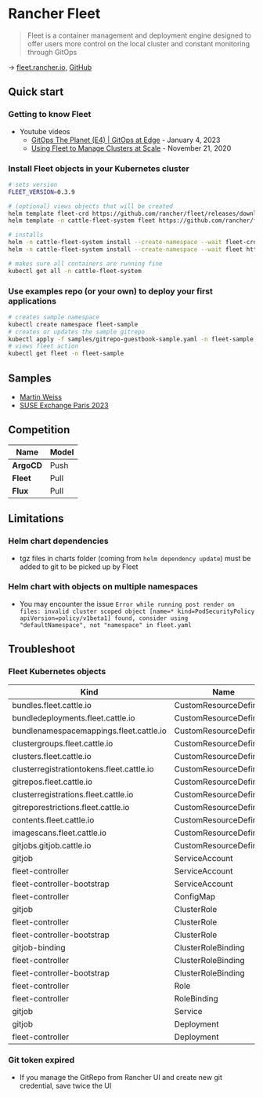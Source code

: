 # Rancher Fleet

> Fleet is a container management and deployment engine designed to offer users more control on the local cluster and constant monitoring through GitOps

→ [fleet.rancher.io](https://fleet.rancher.io/), [GitHub](https://github.com/rancher/fleet)

## Quick start

### Getting to know Fleet

* Youtube videos
  * [GitOps The Planet (E4) | GitOps at Edge](https://www.youtube.com/watch?v=OPbgvBSAO9U) - January 4, 2023
  * [Using Fleet to Manage Clusters at Scale](https://www.youtube.com/watch?v=8gXbxt3AjdE&t=723s) - November 21, 2020

### Install Fleet objects in your Kubernetes cluster

```bash
# sets version
FLEET_VERSION=0.3.9

# (optional) views objects that will be created
helm template fleet-crd https://github.com/rancher/fleet/releases/download/v${FLEET_VERSION}/fleet-crd-${FLEET_VERSION}.tgz > temp/fleet-crd.yaml
helm template -n cattle-fleet-system fleet https://github.com/rancher/fleet/releases/download/v${FLEET_VERSION}/fleet-${FLEET_VERSION}.tgz > temp/fleet.yaml

# installs
helm -n cattle-fleet-system install --create-namespace --wait fleet-crd https://github.com/rancher/fleet/releases/download/v${FLEET_VERSION}/fleet-crd-${FLEET_VERSION}.tgz
helm -n cattle-fleet-system install --create-namespace --wait fleet https://github.com/rancher/fleet/releases/download/v${FLEET_VERSION}/fleet-${FLEET_VERSION}.tgz

# makes sure all containers are running fine
kubectl get all -n cattle-fleet-system
```

### Use examples repo (or your own) to deploy your first applications

```bash
# creates sample namespace
kubectl create namespace fleet-sample
# creates or updates the sample gitrepo
kubectl apply -f samples/gitrepo-guestbook-sample.yaml -n fleet-sample
# views fleet action
kubectl get fleet -n fleet-sample
```

## Samples

* [Martin Weiss](https://github.com/Martin-Weiss/rancher-fleet)
* [SUSE Exchange Paris 2023](https://github.com/devpro/helm-charts/tree/main/samples/suse-exchange-paris-2023)

## Competition

Name       | Model
-----------|------
**ArgoCD** | Push
**Fleet**  | Pull
**Flux**   | Pull

## Limitations

### Helm chart dependencies

* tgz files in charts folder (coming from `helm dependency update`) must be added to git to be picked up by Fleet

### Helm chart with objects on multiple namespaces

* You may encounter the issue `Error while running post render on files: invalid cluster scoped object [name=* kind=PodSecurityPolicy apiVersion=policy/v1beta1] found, consider using "defaultNamespace", not "namespace" in fleet.yaml`

## Troubleshoot

### Fleet Kubernetes objects

Kind                                      | Name
------------------------------------------|-------------------------
bundles.fleet.cattle.io                   | CustomResourceDefinition
bundledeployments.fleet.cattle.io         | CustomResourceDefinition
bundlenamespacemappings.fleet.cattle.io   | CustomResourceDefinition
clustergroups.fleet.cattle.io             | CustomResourceDefinition
clusters.fleet.cattle.io                  | CustomResourceDefinition
clusterregistrationtokens.fleet.cattle.io | CustomResourceDefinition
gitrepos.fleet.cattle.io                  | CustomResourceDefinition
clusterregistrations.fleet.cattle.io      | CustomResourceDefinition
gitreporestrictions.fleet.cattle.io       | CustomResourceDefinition
contents.fleet.cattle.io                  | CustomResourceDefinition
imagescans.fleet.cattle.io                | CustomResourceDefinition
gitjobs.gitjob.cattle.io                  | CustomResourceDefinition
gitjob                                    | ServiceAccount
fleet-controller                          | ServiceAccount
fleet-controller-bootstrap                | ServiceAccount
fleet-controller                          | ConfigMap
gitjob                                    | ClusterRole
fleet-controller                          | ClusterRole
fleet-controller-bootstrap                | ClusterRole
gitjob-binding                            | ClusterRoleBinding
fleet-controller                          | ClusterRoleBinding
fleet-controller-bootstrap                | ClusterRoleBinding
fleet-controller                          | Role
fleet-controller                          | RoleBinding
gitjob                                    | Service
gitjob                                    | Deployment
fleet-controller                          | Deployment

### Git token expired

* If you manage the GitRepo from Rancher UI and create new git credential, save twice the UI
